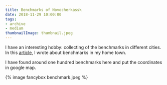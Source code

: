 ```yaml
---
title: Benchmarks of Novocherkassk
date: 2018-11-29 10:00:00
tags:
- archive
- medium
thumbnailImage: thumbnail.jpeg
---
```


I have an interesting hobby: collecting of the benchmarks in different cities. In this [article](https://medium.com/@sacret/%D0%BD%D0%B8%D0%B2%D0%B5%D0%BB%D0%B8%D1%80%D0%BE%D0%B2%D0%BA%D0%B0-%D0%BD%D0%BE%D0%B2%D0%BE%D1%87%D0%B5%D1%80%D0%BA%D0%B0%D1%81%D1%81%D0%BA%D0%B0-8e556da57a17), I wrote about benchmarks in my home town.
<!-- more -->
I have found around one hundred benchmarks here and put the coordinates in google map.

{% image fancybox benchmark.jpeg %}

